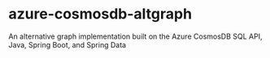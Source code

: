 # azure-cosmosdb-altgraph
An alternative graph implementation built on the Azure CosmosDB SQL API, Java, Spring Boot, and Spring Data
